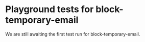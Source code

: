 # Playground tests for block-temporary-email
We are still awaiting the first test run for block-temporary-email.
